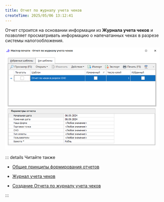 ```yaml
---
title: Отчет по журналу учета чеков
createTime: 2025/05/06 13:12:41
---
```

Отчет строится на основании информации из **Журнала учета чеков** и позволяет просматривать информацию о напечатанных чеках в разрезе системы налогообложения.

![](../../../assets/specification/otchet_po_zhurnalu_ucheta_chekov_1.png)

::: details Читайте также

- [Общие принципы формирования отчетов](../obshchie_printsipy_formirovaniya_otchetov.md)

- [Журнал учета чеков](../../finansy/zhurnal_ucheta_chekov.md)

- [Создание Отчета по журналу учета чеков](../../../work/otchety/po_kasse/po_zhurnalu_ucheta_chekov.md)

:::

